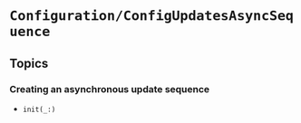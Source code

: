 # ``Configuration/ConfigUpdatesAsyncSequence``

## Topics

### Creating an asynchronous update sequence

- ``init(_:)``
